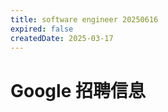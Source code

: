 ```yaml
---
title: software engineer 20250616
expired: false
createdDate: 2025-03-17
---
```


# Google 招聘信息

<JobPostingTable job-posting-json-path="google/data/software-engineer-20250616.json" />
